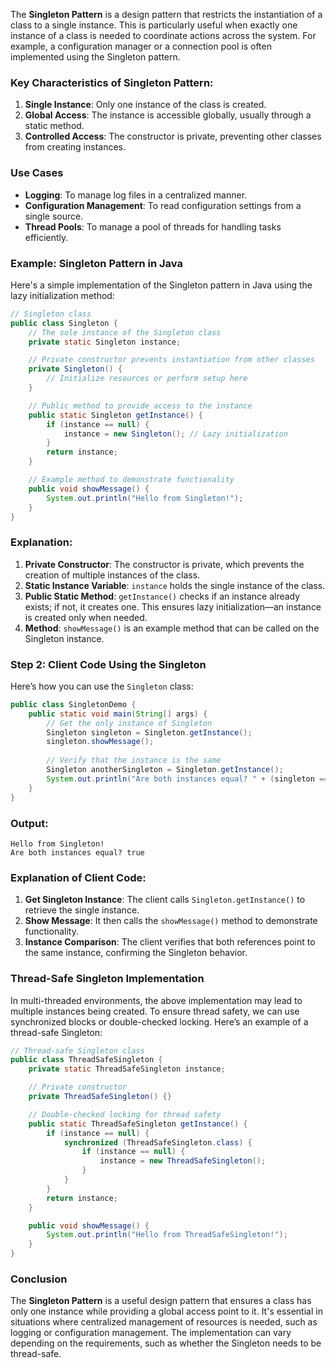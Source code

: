 The **Singleton Pattern** is a design pattern that restricts the instantiation of a class to a single instance. This is particularly useful when exactly one instance of a class is needed to coordinate actions across the system. For example, a configuration manager or a connection pool is often implemented using the Singleton pattern.

### Key Characteristics of Singleton Pattern:
1. **Single Instance**: Only one instance of the class is created.
2. **Global Access**: The instance is accessible globally, usually through a static method.
3. **Controlled Access**: The constructor is private, preventing other classes from creating instances.

### Use Cases
- **Logging**: To manage log files in a centralized manner.
- **Configuration Management**: To read configuration settings from a single source.
- **Thread Pools**: To manage a pool of threads for handling tasks efficiently.

### Example: Singleton Pattern in Java

Here's a simple implementation of the Singleton pattern in Java using the lazy initialization method:

```java
// Singleton class
public class Singleton {
    // The sole instance of the Singleton class
    private static Singleton instance;

    // Private constructor prevents instantiation from other classes
    private Singleton() {
        // Initialize resources or perform setup here
    }

    // Public method to provide access to the instance
    public static Singleton getInstance() {
        if (instance == null) {
            instance = new Singleton(); // Lazy initialization
        }
        return instance;
    }

    // Example method to demonstrate functionality
    public void showMessage() {
        System.out.println("Hello from Singleton!");
    }
}
```

### Explanation:
1. **Private Constructor**: The constructor is private, which prevents the creation of multiple instances of the class.
2. **Static Instance Variable**: `instance` holds the single instance of the class.
3. **Public Static Method**: `getInstance()` checks if an instance already exists; if not, it creates one. This ensures lazy initialization—an instance is created only when needed.
4. **Method**: `showMessage()` is an example method that can be called on the Singleton instance.

### Step 2: Client Code Using the Singleton

Here’s how you can use the `Singleton` class:

```java
public class SingletonDemo {
    public static void main(String[] args) {
        // Get the only instance of Singleton
        Singleton singleton = Singleton.getInstance();
        singleton.showMessage();
        
        // Verify that the instance is the same
        Singleton anotherSingleton = Singleton.getInstance();
        System.out.println("Are both instances equal? " + (singleton == anotherSingleton));
    }
}
```

### Output:
```
Hello from Singleton!
Are both instances equal? true
```

### Explanation of Client Code:
1. **Get Singleton Instance**: The client calls `Singleton.getInstance()` to retrieve the single instance.
2. **Show Message**: It then calls the `showMessage()` method to demonstrate functionality.
3. **Instance Comparison**: The client verifies that both references point to the same instance, confirming the Singleton behavior.

### Thread-Safe Singleton Implementation

In multi-threaded environments, the above implementation may lead to multiple instances being created. To ensure thread safety, we can use synchronized blocks or double-checked locking. Here’s an example of a thread-safe Singleton:

```java
// Thread-safe Singleton class
public class ThreadSafeSingleton {
    private static ThreadSafeSingleton instance;

    // Private constructor
    private ThreadSafeSingleton() {}

    // Double-checked locking for thread safety
    public static ThreadSafeSingleton getInstance() {
        if (instance == null) {
            synchronized (ThreadSafeSingleton.class) {
                if (instance == null) {
                    instance = new ThreadSafeSingleton();
                }
            }
        }
        return instance;
    }

    public void showMessage() {
        System.out.println("Hello from ThreadSafeSingleton!");
    }
}
```

### Conclusion

The **Singleton Pattern** is a useful design pattern that ensures a class has only one instance while providing a global access point to it. It's essential in situations where centralized management of resources is needed, such as logging or configuration management. The implementation can vary depending on the requirements, such as whether the Singleton needs to be thread-safe.